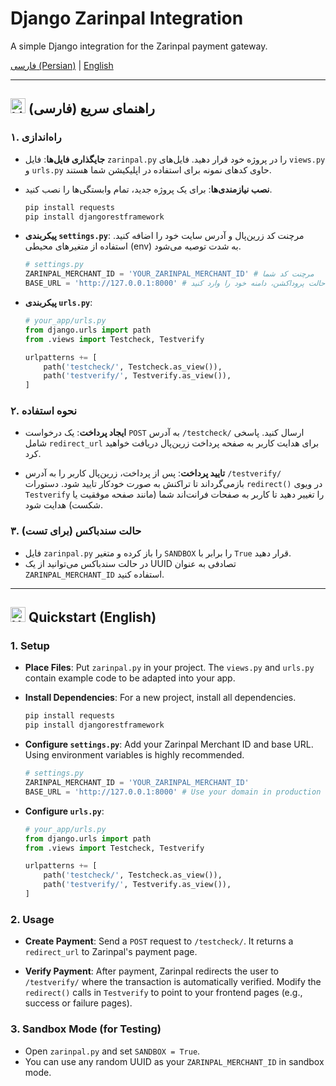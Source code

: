 # Django Zarinpal Integration

A simple Django integration for the Zarinpal payment gateway.

[فارسی (Persian)](#فارسی) | [English](#english)

---

## <a name="فارسی"></a><img src="https://flagofiran.com/files/Flag_of_Iran_simplified.svg" width="24" alt="Lion and Sun Flag"> راهنمای سریع (فارسی)
### ۱. راه‌اندازی

* **جایگذاری فایل‌ها**: فایل `zarinpal.py` را در پروژه خود قرار دهید. فایل‌های `views.py` و `urls.py` حاوی کدهای نمونه برای استفاده در اپلیکیشن شما هستند.

* **نصب نیازمندی‌ها**: برای یک پروژه جدید، تمام وابستگی‌ها را نصب کنید.
    ```bash
    pip install requests
    pip install djangorestframework
    ```

* **پیکربندی `settings.py`**: مرچنت کد زرین‌پال و آدرس سایت خود را اضافه کنید. استفاده از متغیرهای محیطی (env) به شدت توصیه می‌شود.
    ```python
    # settings.py
    ZARINPAL_MERCHANT_ID = 'YOUR_ZARINPAL_MERCHANT_ID' # مرچنت کد شما
    BASE_URL = 'http://127.0.0.1:8000' # در حالت پروداکشن، دامنه خود را وارد کنید
    ```

* **پیکربندی `urls.py`**:
    ```python
    # your_app/urls.py
    from django.urls import path
    from .views import Testcheck, Testverify

    urlpatterns += [
        path('testcheck/', Testcheck.as_view()),
        path('testverify/', Testverify.as_view()),
    ]
    ```

### ۲. نحوه استفاده

* **ایجاد پرداخت**: یک درخواست `POST` به آدرس `/testcheck/` ارسال کنید. پاسخی شامل `redirect_url` برای هدایت کاربر به صفحه پرداخت زرین‌پال دریافت خواهید کرد.

* **تایید پرداخت**: پس از پرداخت، زرین‌پال کاربر را به آدرس `/testverify/` بازمی‌گرداند تا تراکنش به صورت خودکار تایید شود. دستورات `redirect()` در ویوی `Testverify` را تغییر دهید تا کاربر به صفحات فرانت‌اند شما (مانند صفحه موفقیت یا شکست) هدایت شود.

### ۳. حالت سندباکس (برای تست)

* فایل `zarinpal.py` را باز کرده و متغیر `SANDBOX` را برابر با `True` قرار دهید.
* در حالت سندباکس می‌توانید از یک UUID تصادفی به عنوان `ZARINPAL_MERCHANT_ID` استفاده کنید.

---
## <a name="english"></a><img src="https://github.com/joielechong/iso-country-flags-svg-collection/blob/master/svg/country-4x3/us.svg" width="24" alt="USA Flag"> Quickstart (English)

### 1. Setup

* **Place Files**: Put `zarinpal.py` in your project. The `views.py` and `urls.py` contain example code to be adapted into your app.

* **Install Dependencies**: For a new project, install all dependencies.
    ```bash
    pip install requests
    pip install djangorestframework
    ```

* **Configure `settings.py`**: Add your Zarinpal Merchant ID and base URL. Using environment variables is highly recommended.
    ```python
    # settings.py
    ZARINPAL_MERCHANT_ID = 'YOUR_ZARINPAL_MERCHANT_ID'
    BASE_URL = 'http://127.0.0.1:8000' # Use your domain in production
    ```

* **Configure `urls.py`**:
    ```python
    # your_app/urls.py
    from django.urls import path
    from .views import Testcheck, Testverify

    urlpatterns += [
        path('testcheck/', Testcheck.as_view()),
        path('testverify/', Testverify.as_view()),
    ]
    ```

### 2. Usage

* **Create Payment**: Send a `POST` request to `/testcheck/`. It returns a `redirect_url` to Zarinpal's payment page.

* **Verify Payment**: After payment, Zarinpal redirects the user to `/testverify/` where the transaction is automatically verified. Modify the `redirect()` calls in `Testverify` to point to your frontend pages (e.g., success or failure pages).

### 3. Sandbox Mode (for Testing)

* Open `zarinpal.py` and set `SANDBOX = True`.
* You can use any random UUID as your `ZARINPAL_MERCHANT_ID` in sandbox mode.
